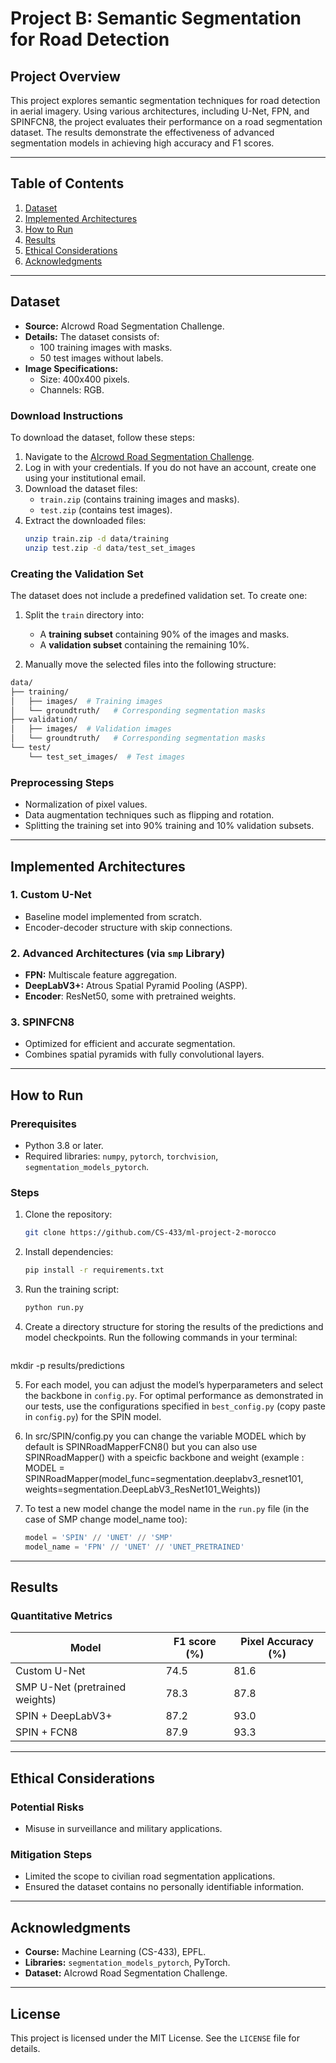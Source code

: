 # Project B: Semantic Segmentation for Road Detection

## Project Overview
This project explores semantic segmentation techniques for road detection in aerial imagery. Using various architectures, including U-Net, FPN, and SPINFCN8, the project evaluates their performance on a road segmentation dataset. The results demonstrate the effectiveness of advanced segmentation models in achieving high accuracy and F1 scores.

---

## Table of Contents
1. [Dataset](#dataset)
2. [Implemented Architectures](#implemented-architectures)
3. [How to Run](#how-to-run)
4. [Results](#results)
5. [Ethical Considerations](#ethical-considerations)
6. [Acknowledgments](#acknowledgments)

---

## Dataset
- **Source:** AIcrowd Road Segmentation Challenge.
- **Details:** The dataset consists of:
  - 100 training images with masks.
  - 50 test images without labels.
- **Image Specifications:**
  - Size: 400x400 pixels.
  - Channels: RGB.

### Download Instructions
To download the dataset, follow these steps:
1. Navigate to the [AIcrowd Road Segmentation Challenge](https://www.aicrowd.com/challenges/epfl-ml-road-segmentation).
2. Log in with your credentials. If you do not have an account, create one using your institutional email.
3. Download the dataset files:
   - `train.zip` (contains training images and masks).
   - `test.zip` (contains test images).
4. Extract the downloaded files:
   ```bash
   unzip train.zip -d data/training
   unzip test.zip -d data/test_set_images
### Creating the Validation Set
The dataset does not include a predefined validation set. To create one:

1. Split the `train` directory into:
   - A **training subset** containing 90% of the images and masks.
   - A **validation subset** containing the remaining 10%.

2. Manually move the selected files into the following structure:
````bash
data/
├── training/
│   ├── images/  # Training images
│   └── groundtruth/   # Corresponding segmentation masks
├── validation/
│   ├── images/  # Validation images
│   └── groundtruth/   # Corresponding segmentation masks
└── test/
    └── test_set_images/  # Test images
````

### Preprocessing Steps
- Normalization of pixel values.
- Data augmentation techniques such as flipping and rotation.
- Splitting the training set into 90% training and 10% validation subsets.

---

## Implemented Architectures
### 1. Custom U-Net
- Baseline model implemented from scratch.
- Encoder-decoder structure with skip connections.

### 2. Advanced Architectures (via `smp` Library)
- **FPN:** Multiscale feature aggregation.
- **DeepLabV3+:** Atrous Spatial Pyramid Pooling (ASPP).
- **Encoder**: ResNet50, some with pretrained weights.

### 3. SPINFCN8
- Optimized for efficient and accurate segmentation.
- Combines spatial pyramids with fully convolutional layers.

---

## How to Run

### Prerequisites
- Python 3.8 or later.
- Required libraries: `numpy`, `pytorch`, `torchvision`, `segmentation_models_pytorch`.

### Steps
1. Clone the repository:
   ```bash
   git clone https://github.com/CS-433/ml-project-2-morocco
   ```
2. Install dependencies:
   ```bash
   pip install -r requirements.txt
   ```
3. Run the training script:
   ```bash
   python run.py
   ```
4. Create a directory structure for storing the results of the predictions and model checkpoints. Run the following commands in your terminal:

   ```bash
mkdir -p results/predictions


5. For each model, you can adjust the model’s hyperparameters and select the backbone in `config.py`. For optimal performance as demonstrated in our tests, use the configurations specified in `best_config.py` (copy paste in `config.py`) for the SPIN model.

6. In src/SPIN/config.py you can change the variable MODEL which by default is SPINRoadMapperFCN8() but you can also use SPINRoadMapper() with a speicfic backbone and weight (example : MODEL = SPINRoadMapper(model_func=segmentation.deeplabv3_resnet101, weights=segmentation.DeepLabV3_ResNet101_Weights))

6. To test a new model change the model name in the `run.py` file (in the case of SMP change model_name too):
   ```python
   model = 'SPIN' // 'UNET' // 'SMP'
   model_name = 'FPN' // 'UNET' // 'UNET_PRETRAINED'
   ```

---

## Results

### Quantitative Metrics
| Model        | F1 score (%) | Pixel Accuracy (%) |
|--------------|---------|--------------------|
| Custom U-Net | 74.5    | 81.6               |
| SMP U-Net (pretrained weights)          | 78.3    | 87.8              |
| SPIN + DeepLabV3+     | 87.2   | 93.0               |
| SPIN + FCN8     | 87.9   | 93.3               |
---

## Ethical Considerations

### Potential Risks
- Misuse in surveillance and military applications.

### Mitigation Steps
- Limited the scope to civilian road segmentation applications.
- Ensured the dataset contains no personally identifiable information.

---

## Acknowledgments
- **Course:** Machine Learning (CS-433), EPFL.
- **Libraries:** `segmentation_models_pytorch`, PyTorch.
- **Dataset:** AIcrowd Road Segmentation Challenge.

---

## License
This project is licensed under the MIT License. See the `LICENSE` file for details.

